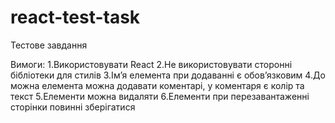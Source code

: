 # react-test-task

Тестове завдання

Вимоги:
1.Використовувати React
2.Не використовувати сторонні бібліотеки для стилів 
3.Імʼя елемента при додаванні є обовʼязковим
4.До можна елемента можна додавати коментарі, у коментаря є колір та текст 
5.Елементи можна видаляти
6.Елементи при перезавантаженні сторінки повинні зберігатися 

